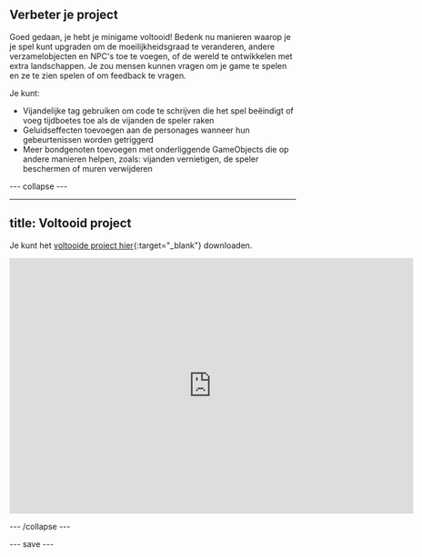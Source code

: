 ## Verbeter je project

Goed gedaan, je hebt je minigame voltooid! Bedenk nu manieren waarop je je spel kunt upgraden om de moeilijkheidsgraad te veranderen, andere verzamelobjecten en NPC's toe te voegen, of de wereld te ontwikkelen met extra landschappen. Je zou mensen kunnen vragen om je game te spelen en ze te zien spelen of om feedback te vragen.

Je kunt:
+ Vijandelijke tag gebruiken om code te schrijven die het spel beëindigt of voeg tijdboetes toe als de vijanden de speler raken
+ Geluidseffecten toevoegen aan de personages wanneer hun gebeurtenissen worden getriggerd
+ Meer bondgenoten toevoegen met onderliggende GameObjects die op andere manieren helpen, zoals: vijanden vernietigen, de speler beschermen of muren verwijderen

--- collapse ---

---
title: Voltooid project
---

Je kunt het [voltooide project hier](https://rpf.io/p/en/non-player-characters-get){:target="_blank"} downloaden.

<iframe allowtransparency="true" width="710" height="450" src="https://raspberrypilearning.github.io/unity-webgl/npc-extended" frameborder="0"></iframe>


--- /collapse ---

--- save ---
